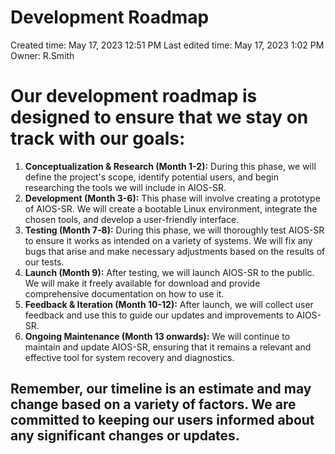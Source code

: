 # Development Roadmap

Created time: May 17, 2023 12:51 PM
Last edited time: May 17, 2023 1:02 PM
Owner: R.Smith

# Our development roadmap is designed to ensure that we stay on track with our goals:

1. **Conceptualization & Research (Month 1-2):** During this phase, we will define the project's scope, identify potential users, and begin researching the tools we will include in AIOS-SR.
2. **Development (Month 3-6):** This phase will involve creating a prototype of AIOS-SR. We will create a bootable Linux environment, integrate the chosen tools, and develop a user-friendly interface.
3. **Testing (Month 7-8):** During this phase, we will thoroughly test AIOS-SR to ensure it works as intended on a variety of systems. We will fix any bugs that arise and make necessary adjustments based on the results of our tests.
4. **Launch (Month 9):** After testing, we will launch AIOS-SR to the public. We will make it freely available for download and provide comprehensive documentation on how to use it.
5. **Feedback & Iteration (Month 10-12):** After launch, we will collect user feedback and use this to guide our updates and improvements to AIOS-SR.
6. **Ongoing Maintenance (Month 13 onwards):** We will continue to maintain and update AIOS-SR, ensuring that it remains a relevant and effective tool for system recovery and diagnostics.

## Remember, our timeline is an estimate and may change based on a variety of factors. We are committed to keeping our users informed about any significant changes or updates.